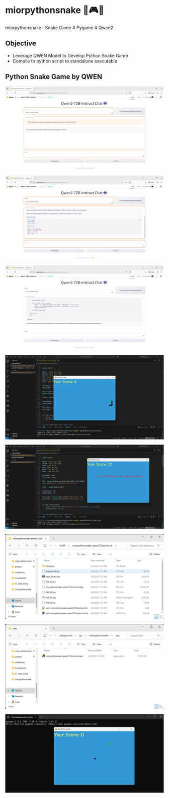 # miorpythonsnake 🐍🎮👸
miorpythonsnake : Snake Game # Pygame # Qwen2


## Objective
- Leverage QWEN Model to Develop Python Snake Game
- Compile to python script to standalone executable


## Python Snake Game by QWEN

![miorpythonsnake001.png](./media/miorpythonsnake001.png)

![miorpythonsnake002.png](./media/miorpythonsnake002.png)

![miorpythonsnake003.png](./media/miorpythonsnake003.png)

![miorpythonsnake004.png](./media/miorpythonsnake004.png)

![miorpythonsnake005.png](./media/miorpythonsnake005.png)

![miorpythonsnake006.png](./media/miorpythonsnake006.png)

![miorpythonsnake007.png](./media/miorpythonsnake007.png)

![miorpythonsnake008.png](./media/miorpythonsnake008.png)
